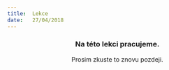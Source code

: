 ```yaml
---
title:  Lekce
date:   27/04/2018
---
```


### <center>Na této lekci pracujeme.</center>
<center>Prosim zkuste to znovu pozdeji.</center>